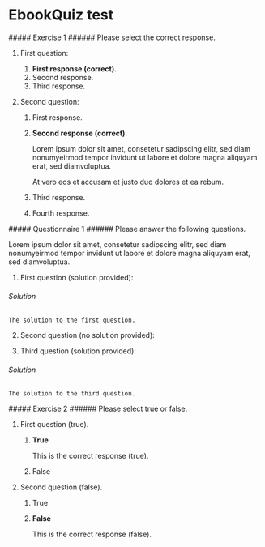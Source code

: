 # EbookQuiz test

<div markdown="1" class="quiz-activity" data-id="act-1">
##### Exercise 1
###### Please select the correct response.

1. First question:

    1. **First response (correct).**
    2. Second response.
    3. Third response.

2. Second question:

    1. First response.
    2. **Second response (correct)**.
        
        Lorem ipsum dolor sit amet, consetetur sadipscing elitr, sed diam nonumyeirmod 
        tempor invidunt ut labore et dolore magna aliquyam erat, sed diamvoluptua. 

        At vero eos et accusam et justo duo dolores et ea rebum.
        
    3. Third response.
    4. Fourth response.
  
</div>

<div markdown="1" class="quiz-questionnaire" data-id="quest-1" >
##### Questionnaire 1
###### Please answer the following questions.

Lorem ipsum dolor sit amet, consetetur sadipscing elitr, sed diam nonumyeirmod
tempor invidunt ut labore et dolore magna aliquyam erat, sed diamvoluptua.

1. First question (solution provided):

  ###### Solution
    
    The solution to the first question.

2. Second question (no solution provided):

3. Third question (solution provided):

  ###### Solution
    
    The solution to the third question.

</div>

<div markdown="1" class="quiz-activity" data-id="act-2">
##### Exercise 2
###### Please select true or false.

1. First question (true).

    1. **True**
    
        This is the correct response (true).
    
    2. False

2. Second question (false).

    1. True
    2. **False**
        
        This is the correct response (false).
    
</div>